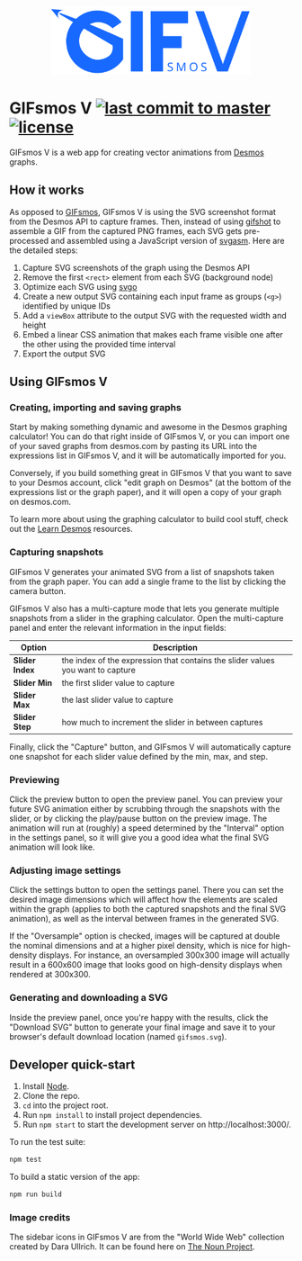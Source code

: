 <div align="center">
  <img src="./src/components/icons/gifsmos-v-logo-blue.svg" height="120" alt="GIFsmos V logo"/>
</div>

# GIFsmos V [![last commit to master](https://img.shields.io/github/last-commit/jpanneton/gifsmos-v/main.svg?style=flat-square)](https://github.com/jpanneton/gifsmos-v/commits/main) [![license](https://img.shields.io/github/license/jpanneton/gifsmos-v.svg?style=flat-square)](https://github.com/jpanneton/gifsmos-v/blob/main/LICENSE.md)

GIFsmos V is a web app for creating vector animations from
[Desmos](https://www.desmos.com/calculator) graphs.

## How it works

As opposed to [GIFsmos](https://github.com/desmosinc/gifsmos), GIFsmos V is using the SVG screenshot format from the Desmos API to capture frames. Then, instead of using [gifshot](https://yahoo.github.io/gifshot) to assemble a GIF from the captured PNG frames, each SVG gets pre-processed and assembled using a JavaScript version of [svgasm](https://github.com/tomkwok/svgasm). Here are the detailed steps:

1. Capture SVG screenshots of the graph using the Desmos API
1. Remove the first `<rect>` element from each SVG (background node)
1. Optimize each SVG using [svgo](https://github.com/svg/svgo)
1. Create a new output SVG containing each input frame as groups (`<g>`) identified by unique IDs
1. Add a `viewBox` attribute to the output SVG with the requested width and height
1. Embed a linear CSS animation that makes each frame visible one after the other using the provided time interval
1. Export the output SVG

## Using GIFsmos V

### Creating, importing and saving graphs

Start by making something dynamic and awesome in the Desmos graphing calculator!
You can do that right inside of GIFsmos V, or you can import one of your saved
graphs from desmos.com by pasting its URL into the expressions list in GIFsmos V,
and it will be automatically imported for you.

Conversely, if you build something great in GIFsmos V that you want to save to
your Desmos account, click "edit graph on Desmos" (at the bottom of the
expressions list or the graph paper), and it will open a copy of your graph on
desmos.com.

To learn more about using the graphing calculator to build cool stuff, check out
the [Learn Desmos](https://learn.desmos.com/graphing) resources.

### Capturing snapshots

GIFsmos V generates your animated SVG from a list of snapshots taken from the
graph paper. You can add a single frame to the list by clicking the camera
button.

GIFsmos V also has a multi-capture mode that lets you generate multiple
snapshots from a slider in the graphing calculator. Open the multi-capture panel
and enter the relevant information in the input fields:

| Option           | Description                                                                     |
| ---------------- | ------------------------------------------------------------------------------- |
| **Slider Index** | the index of the expression that contains the slider values you want to capture |
| **Slider Min**   | the first slider value to capture                                               |
| **Slider Max**   | the last slider value to capture                                                |
| **Slider Step**  | how much to increment the slider in between captures                            |

Finally, click the "Capture" button, and GIFsmos V will automatically capture one
snapshot for each slider value defined by the min, max, and step.

### Previewing

Click the preview button to open the preview panel. You can preview your future
SVG animation either by scrubbing through the snapshots with the slider, or by clicking
the play/pause button on the preview image. The animation will run at (roughly) a speed
determined by the "Interval" option in the settings panel, so it will give you a
good idea what the final SVG animation will look like.

### Adjusting image settings

Click the settings button to open the settings panel. There you can set the
desired image dimensions which will affect how the elements are scaled within the graph
(applies to both the captured snapshots and the final SVG animation),
as well as the interval between frames in the generated SVG.

If the "Oversample" option is checked, images will be captured at double the
nominal dimensions and at a higher pixel density, which is nice for high-density
displays. For instance, an oversampled 300x300 image will actually result in a
600x600 image that looks good on high-density displays when rendered at 300x300.

### Generating and downloading a SVG

Inside the preview panel, once you're happy with the results, click the
"Download SVG" button to generate your final image and save it to your
browser's default download location (named `gifsmos.svg`).

## Developer quick-start

1. Install [Node](https://nodejs.org/en/).
1. Clone the repo.
1. `cd` into the project root.
1. Run `npm install` to install project dependencies.
1. Run `npm start` to start the development server on http://localhost:3000/.

To run the test suite:

```bash
npm test
```

To build a static version of the app:

```bash
npm run build
```

### Image credits

The sidebar icons in GIFsmos V are from the "World Wide Web" collection created by
Dara Ullrich. It can be found here on [The Noun Project](https://thenounproject.com/Dara%20Ullrich/collection/world-wide-web/).
